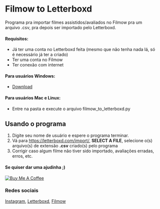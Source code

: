 # Filmow to Letterboxd

Programa pra importar filmes assistidos/avaliados no Filmow pra um arquivo .csv, pra depois ser importado pelo Letterboxd.

#### Requisitos:
- Já ter uma conta no Letterboxd feita (mesmo que não tenha nada lá, só é necessário já ter a criado)
- Ter uma conta no Filmow
- Ter conexão com internet

#### Para usuários Windows:

- [Download](https://github.com/myanari/filmow_to_letterboxd/releases/download/exes/filmow_to_letterboxd.exe)

#### Para usuários Mac e Linux:

- Entre na pasta e execute o arquivo filmow_to_letterboxd.py

## Usando o programa

1. Digite seu nome de usuário e espere o programa terminar. 
2. Vá para https://letterboxd.com/import/, **SELECT A FILE**, selecione o(s) arquivo(s) de extensão **.csv** criado(s) pelo programa
3. Corrigir caso algum filme não tiver sido importado, avaliações erradas, erros, etc.


#### Se quiser dar uma ajudinha ;)
<a href="https://www.buymeacoffee.com/4dfvYCy" target="_blank"><img src="https://www.buymeacoffee.com/assets/img/custom_images/orange_img.png" alt="Buy Me A Coffee" style="height: auto !important;width: auto !important;" ></a>

### Redes sociais
[Instagram](https://www.instagram.com/rootpath/), [Letterboxd](https://letterboxd.com/r00t/), [Filmow](https://filmow.com/usuario/shadazz/)
